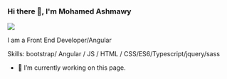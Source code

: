 ### Hi there 👋, I'm Mohamed Ashmawy
![](https://media.licdn.com/dms/image/D5616AQE-PDQ0yy5gGg/profile-displaybackgroundimage-shrink_350_1400/0/1699867212278?e=1705536000&v=beta&t=5VDuwOgjfsbKyerJFc836jzLOyDfL0sB8yQ-7f_phUg)

I am a Front End Developer/Angular

Skills: bootstrap/ Angular / JS / HTML / CSS/ES6/Typescript/jquery/sass

- 🔭 I’m currently working on this page. 




